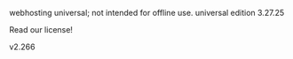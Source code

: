 webhosting universal; not intended for offline use.
universal edition
3.27.25

Read our license!

v2.266